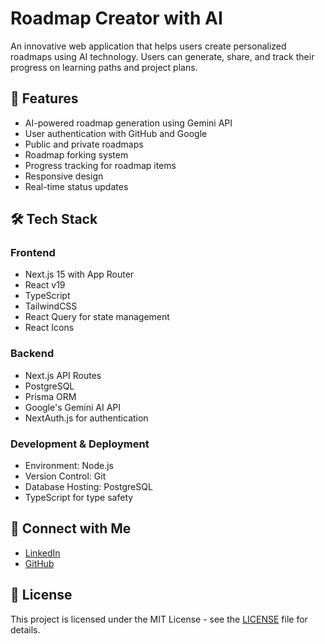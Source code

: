 # Roadmap Creator with AI

An innovative web application that helps users create personalized roadmaps using AI technology. Users can generate, share, and track their progress on learning paths and project plans.

## 🚀 Features

- AI-powered roadmap generation using Gemini API
- User authentication with GitHub and Google
- Public and private roadmaps
- Roadmap forking system
- Progress tracking for roadmap items
- Responsive design
- Real-time status updates

## 🛠️ Tech Stack

### Frontend
- Next.js 15 with App Router
- React v19
- TypeScript
- TailwindCSS
- React Query for state management
- React Icons

### Backend
- Next.js API Routes
- PostgreSQL
- Prisma ORM
- Google's Gemini AI API
- NextAuth.js for authentication

### Development & Deployment
- Environment: Node.js
- Version Control: Git
- Database Hosting: PostgreSQL
- TypeScript for type safety

## 🔗 Connect with Me
- [LinkedIn](https://www.linkedin.com/in/david-perez-aguirre/)
- [GitHub](https://github.com/deividpa)

## 📄 License

This project is licensed under the MIT License - see the [LICENSE](LICENSE) file for details.